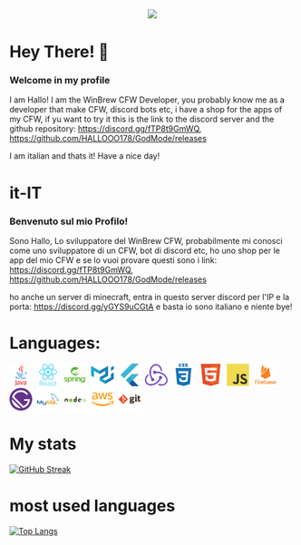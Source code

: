<div id="header" align="center">
  <img src="https://styles.redditmedia.com/t5_8jeheu/styles/communityIcon_lx5971axxc4b1.png?width=256&s=4eeb3d3729111fd602869ef3f0678bbf11a699e3" width="100"/>
</div>


# Hey There! 👋
### Welcome in my profile
I am Hallo! I am the WinBrew CFW Developer, you probably know me as
a developer that make CFW, discord bots etc, i have a shop for the
apps of my CFW, if yu want to try it this is the link to the discord
server and the github repository: https://discord.gg/fTP8t9GmWQ, 
https://github.com/HALLOOO178/GodMode/releases

I am italian and thats it! Have a nice day!


# it-IT
### Benvenuto sul mio Profilo!
Sono Hallo, Lo sviluppatore del WinBrew CFW, probabilmente mi conosci come
uno sviluppatore di un CFW, bot di discord etc, ho uno shop per le app del mio CFW
e se lo vuoi provare questi sono i link: https://discord.gg/fTP8t9GmWQ, 
https://github.com/HALLOOO178/GodMode/releases

ho anche un server di minecraft, entra in questo server discord per l'IP e la porta:
https://discord.gg/yGYS9uCGtA e basta io sono italiano e niente bye!

# Languages:
<div>
  <img src="https://github.com/devicons/devicon/blob/master/icons/java/java-original-wordmark.svg" title="Java" alt="Java" width="40" height="40"/>&nbsp;
  <img src="https://github.com/devicons/devicon/blob/master/icons/react/react-original-wordmark.svg" title="React" alt="React" width="40" height="40"/>&nbsp;
  <img src="https://github.com/devicons/devicon/blob/master/icons/spring/spring-original-wordmark.svg" title="Spring" alt="Spring" width="40" height="40"/>&nbsp;
  <img src="https://github.com/devicons/devicon/blob/master/icons/materialui/materialui-original.svg" title="Material UI" alt="Material UI" width="40" height="40"/>&nbsp;
  <img src="https://github.com/devicons/devicon/blob/master/icons/flutter/flutter-original.svg" title="Flutter" alt="Flutter" width="40" height="40"/>&nbsp;
  <img src="https://github.com/devicons/devicon/blob/master/icons/redux/redux-original.svg" title="Redux" alt="Redux " width="40" height="40"/>&nbsp;
  <img src="https://github.com/devicons/devicon/blob/master/icons/css3/css3-plain-wordmark.svg"  title="CSS3" alt="CSS" width="40" height="40"/>&nbsp;
  <img src="https://github.com/devicons/devicon/blob/master/icons/html5/html5-original.svg" title="HTML5" alt="HTML" width="40" height="40"/>&nbsp;
  <img src="https://github.com/devicons/devicon/blob/master/icons/javascript/javascript-original.svg" title="JavaScript" alt="JavaScript" width="40" height="40"/>&nbsp;
  <img src="https://github.com/devicons/devicon/blob/master/icons/firebase/firebase-plain-wordmark.svg" title="Firebase" alt="Firebase" width="40" height="40"/>&nbsp;
  <img src="https://github.com/devicons/devicon/blob/master/icons/gatsby/gatsby-original.svg" title="Gatsby"  alt="Gatsby" width="40" height="40"/>&nbsp;
  <img src="https://github.com/devicons/devicon/blob/master/icons/mysql/mysql-original-wordmark.svg" title="MySQL"  alt="MySQL" width="40" height="40"/>&nbsp;
  <img src="https://github.com/devicons/devicon/blob/master/icons/nodejs/nodejs-original-wordmark.svg" title="NodeJS" alt="NodeJS" width="40" height="40"/>&nbsp;
  <img src="https://github.com/devicons/devicon/blob/master/icons/amazonwebservices/amazonwebservices-plain-wordmark.svg" title="AWS" alt="AWS" width="40" height="40"/>&nbsp;
  <img src="https://github.com/devicons/devicon/blob/master/icons/git/git-original-wordmark.svg" title="Git" **alt="Git" width="40" height="40"/>
</div>


# My stats
[![GitHub Streak](http://github-readme-streak-stats.herokuapp.com?user=your-github-username&theme=dark&background=000000)](https://git.io/streak-stats)


# most used languages
[![Top Langs](https://github-readme-stats.vercel.app/api/top-langs/?username=your-github-username&layout=compact&theme=vision-friendly-dark)](https://github.com/anuraghazra/github-readme-stats)
